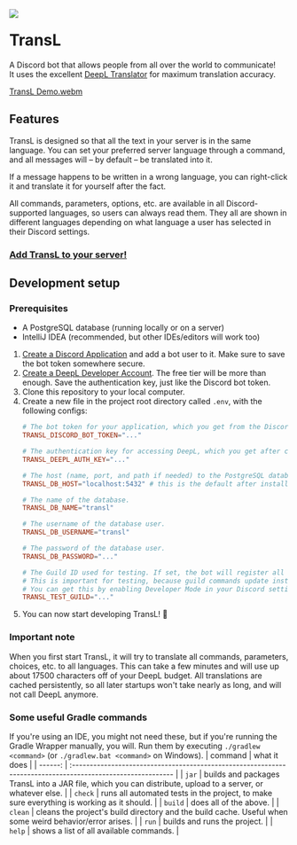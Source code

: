 <img src="https://cdn.discordapp.com/app-icons/1012790735151583302/434fa2f4e66cda479124b1e5ca890e6b.png?size=128" align="left">

# TransL
A Discord bot that allows people from all over the world to communicate!  
It uses the excellent [DeepL Translator](https://deepl.com) for maximum translation accuracy.

[TransL Demo.webm](https://user-images.githubusercontent.com/68816703/192163260-4e2ed324-2d6f-4e15-a0d1-8999fcd789f6.webm)

## Features

TransL is designed so that all the text in your server is in the same language.
You can set your preferred server language through a command, and all messages will – by default – be translated into it.

If a message happens to be written in a wrong language, you can right-click it and translate it for yourself after the fact.

All commands, parameters, options, etc. are available in all Discord-supported languages, so users can always read them.
They all are shown in different languages depending on what language a user has selected in their Discord settings.

### [**Add TransL to your server!**](https://discord.com/api/oauth2/authorize?client_id=1012790735151583302&permissions=0&scope=bot%20applications.commands)

## Development setup
### Prerequisites
*   A PostgreSQL database (running locally or on a server)
*   IntelliJ IDEA (recommended, but other IDEs/editors will work too)

1.  [Create a Discord Application](https://discord.com/developers/applications) and add a bot user to it.
    Make sure to save the bot token somewhere secure.
2.  [Create a DeepL Developer Account](https://www.deepl.com/pro#developer). The free tier will be more than enough.
    Save the authentication key, just like the Discord bot token.
3.  Clone this repository to your local computer.
4.  Create a new file in the project root directory called `.env`, with the following configs:
    ```conf
    # The bot token for your application, which you get from the Discord Developer Portal after creating a bot account.
    TRANSL_DISCORD_BOT_TOKEN="..."

    # The authentication key for accessing DeepL, which you get after creating a DeepL Developer Account.
    TRANSL_DEEPL_AUTH_KEY="..."

    # The host (name, port, and path if needed) to the PostgreSQL database cluster.
    TRANSL_DB_HOST="localhost:5432" # this is the default after installing PostgreSQL locally

    # The name of the database.
    TRANSL_DB_NAME="transl"

    # The username of the database user.
    TRANSL_DB_USERNAME="transl"

    # The password of the database user.
    TRANSL_DB_PASSWORD="..."

    # The Guild ID used for testing. If set, the bot will register all commands only to this guild, instead of globally.
    # This is important for testing, because guild commands update instantly, as opposed to global commands, which take up to 1 hour.
    # You can get this by enabling Developer Mode in your Discord settings (under Advanced) and then right-clicking a guild.
    TRANSL_TEST_GUILD="..."
    ```
5.  You can now start developing TransL! 🎉

### Important note
When you first start TransL, it will try to translate all commands, parameters, choices, etc. to all languages.
This can take a few minutes and will use up about 17500 characters off of your DeepL budget.
All translations are cached persistently, so all later startups won't take nearly as long, and will not call DeepL anymore.

### Some useful Gradle commands
If you're using an IDE, you might not need these, but if you're running the Gradle Wrapper manually, you will.
Run them by executing `./gradlew <command>` (or `./gradlew.bat <command>` on Windows).
| command | what it does                                                                                                |
| ------: | :---------------------------------------------------------------------------------------------------------- |
|  `jar`  | builds and packages TransL into a JAR file, which you can distribute, upload to a server, or whatever else. |
| `check` | runs all automated tests in the project, to make sure everything is working as it should.                   |
| `build` | does all of the above.                                                                                      |
| `clean` | cleans the project's build directory and the build cache. Useful when some weird behavior/error arises.     |
|  `run`  | builds and runs the project.                                                                                |
|  `help` | shows a list of all available commands.                                                                     |
